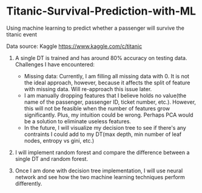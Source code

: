 # Titanic-Survival-Prediction-with-ML
Using machine learning to predict whether a passenger will survive the titanic event

Data source: Kaggle https://www.kaggle.com/c/titanic

1. A single DT is trained and has around 80% accuracy on testing data. Challenges I have encountered: 
	- Missing data: Currently, I am filling all missing data with 0. It is not the ideal approach, however, because it affects the split of      feature with missing data. Will re-approach this issue later.
	- I am manually dropping features that I believe holds no value(the name of the passenger, passenger ID, ticket number, etc.). However,      this will not be feasible when the number of features grow significantly. Plus, my intuition could be wrong. Perhaps PCA would be a        solution to eliminate useless features. 
	- In the future, I will visualize my decision tree to see if there's any contraints I could add to my DT(max depth, min number of leaf        nodes, entropy vs gini, etc.)

2. I will implement random forest and compare the difference between a single DT and random forest. 

3. Once I am done with decision tree implementation, I will use neural network and see how the two machine learning techniques perform differently. 
